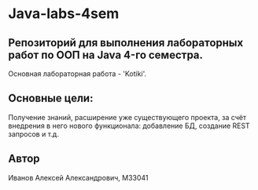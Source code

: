 # Java-labs-4sem

## Репозиторий для выполнения лабораторных работ по ООП на Java 4-го семестра.
Основная лабораторная работа - 'Kotiki'.

## Основные цели:
Получение знаний, расширение уже существующего проекта, за счёт внедрения в него нового функционала: добавление БД, создание REST запросов и т.д.

## Автор
Иванов Алексей Александрович, M33041
